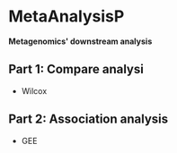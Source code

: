 # MetaAnalysisP
**Metagenomics' downstream analysis**
## Part 1: Compare analysi
* Wilcox
## Part 2: Association analysis
* GEE
